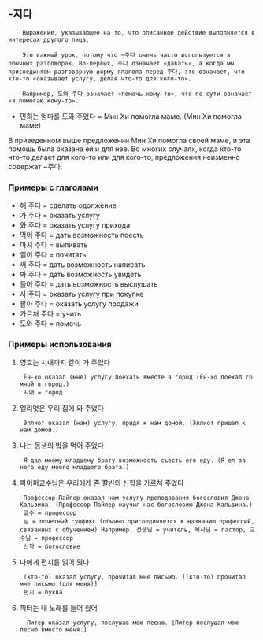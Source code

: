 ## -지다

        Выражение, указывающее на то, что описанное действие выполняется в интересах другого лица.

        Это важный урок, потому что ~주다 очень часто используется в обычных разговорах. Во-первых, 주다 означает «давать», а когда мы присоединяем разговорную форму глагола перед 주다, это означает, что кто-то «оказывает услугу, делая что-то для кого-то». 

        Например, 도와 주다 означает «помочь кому-то», что по сути означает «я помогаю кому-то». 
        
- 민희는 엄마를 도와 주었다 = Мин Хи помогла маме. (Мин Хи помогла маме)
        

В приведенном выше предложении Мин Хи помогла своей маме, и эта помощь была оказана ей и для нее.  Во многих случаях, когда кто-то что-то делает для кого-то или для кого-то, предложения неизменно содержат ~주다.

### Примеры с глаголами

- 해 주다 = сделать одолжение
- 가 주다 = оказать услугу
- 와 주다 = оказать услугу прихода
- 먹어 주다 = дать возможность поесть
- 마셔 주다 = выпивать
- 읽어 주다 = почитать
- 써 주다 = дать возможность написать
- 봐 주다 = дать возможность увидеть
- 들어 주다 = дать возможность выслушать
- 사 주다 = оказать услугу при покупке
- 팔아 주다 = оказать услугу продажи
- 가르쳐 주다 = учить
- 도와 주다 = помочь

### Примеры использования

1. 영호는 시내까지 같이 가 주었다 

        Ён-хо оказал (мне) услугу поехать вместе в город (Ён-хо поехал со мной в город.)
        시내 = город

2. 엘리엇은 우리 집에 와 주었다 
        
        Эллиот оказал (нам) услугу, придя к нам домой. (Эллиот пришел к нам домой.)

3. 나는 동생의 밥을 먹어 주었다
    
        Я дал моему младшему брату возможность съесть его еду. (Я ел за него еду моего младшего брата.)

4. 파이퍼교수님은 우리에게 존 칼빈의 신학을 가르쳐 주었다 
        
        Профессор Пайпер оказал нам услугу преподавания богословия Джона Кальвина. (Профессор Пайпер научил нас богословию Джона Кальвина.)
        교수 = профессор
        님 = почетный суффикс (обычно присоединяется к названию профессий, связанных с обучением) Например. 선생님 = учитель, 목사님 = пастор, 교수님 = профессор
        신학 = богословие

5. 나에게 편지를 읽어 줬다
        
        (кто-то) оказал услугу, прочитав мне письмо. [(кто-то) прочитал мне письмо (для меня)]
        편지 = буква

6. 피터는 내 노래를 들어 줬어 
         
         Питер оказал услугу, послушав мою песню. [Питер послушал мою песню вместо меня.]



